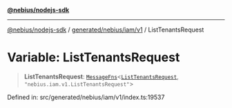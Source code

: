 [**@nebius/nodejs-sdk**](../../../../../README.md)

---

[@nebius/nodejs-sdk](../../../../../README.md) / [generated/nebius/iam/v1](../README.md) / ListTenantsRequest

# Variable: ListTenantsRequest

> **ListTenantsRequest**: [`MessageFns`](../../../../../runtime/protos/core/interfaces/MessageFns.md)\<[`ListTenantsRequest`](../interfaces/ListTenantsRequest.md), `"nebius.iam.v1.ListTenantsRequest"`\>

Defined in: src/generated/nebius/iam/v1/index.ts:19537
